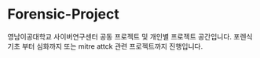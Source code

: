 # Forensic-Project

영남이공대학교 사이버연구센터 공동 프로젝트 및 개인별 프로젝트 공간입니다. 
포렌식 기초 부터 심화까지 또는 mitre attck 관련 프로젝트까지 진행입니다.
